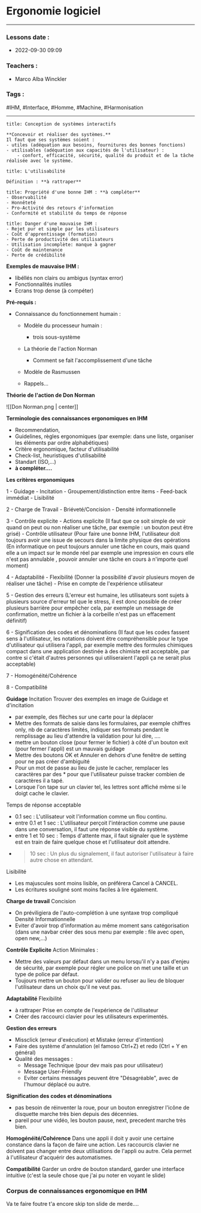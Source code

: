 # Ergonomie logiciel
---
### Lessons date :
- 2022-09-30 09:09

### Teachers :
- Marco Alba Winckler

### Tags :
#IHM, #Interface, #Homme, #Machine, #Harmonisation 

---

```ad-important
title: Conception de systèmes interactifs

**Concevoir et réaliser des systèmes.**
Il faut que ses systèmes soient :
- utiles (adéquation aux besoins, fournitures des bonnes fonctions)
- utilisables (adéquation aux capacités de l'utilisateur) :
	- confort, efficacité, sécurité, qualité du produit et de la tâche réalisée avec le système.
```

```ad-info
title: L'utilisabilité

Définition : **à rattraper**
```
```ad-important
title: Propriété d'une bonne IHM : **à compléter**
- Observabilité 
- Honnêteté
- Pro-Activité des retours d'information
- Conformité et stabilité du temps de réponse
```
```ad-important
title: Danger d'une mauvaise IHM :
- Rejet pur et simple par les utilisateurs
- Coût d'apprentissage (formation)
- Perte de productivité des utilisateurs
- Utilisation incomplète: manque à gagner
- Coût de maintenance
- Perte de crédibilité
```

**Exemples de mauvaise IHM :**
- libéllés non clairs ou ambigus (syntax error)
- Fonctionnalités inutiles
- Ecrans trop dense
(à compéter)

**Pré-requis :**
- Connaissance du fonctionnement humain :
	- Modèle du processeur humain :
		- trois sous-système
	- La théorie de l'action Norman
		- Comment se fait l'accomplissement d'une tâche
	- Modèle de Rasmussen
	
	- Rappels...

**Théorie de l'action de Don Norman**

![[Don Norman.png | center]]

**Terminologie des connaissances ergonomiques en IHM**

- Recommendation,
- Guidelines, règles ergonomiques (par exemple: dans une liste, organiser les éléments par ordre alphabétiques)
- Critère ergonomique, facteur d'utilisabilité
- Check-list, heuristiques d'utilisabilité
- Standart (ISO,...)
- **à compléter....**

**Les critères ergonomiques**

1 - Guidage
	- Incitation
	- Groupement/distinction entre items
	- Feed-back immédiat
	- Lisibilité

2 - Charge de Travail
	- Briéveté/Concision
	- Densité informationnelle

3 - Contrôle explicite
	- Actions explicite (Il faut que ce soit simple de voir quand on peut ou non réaliser une tâche, par exemple : un bouton peut être grisé)
	- Contrôle utilisateur (Pour faire une bonne IHM, l'utilisateur doit toujours avoir une issue de secours dans la limite physique des opérations (En informatique on peut toujours annuler une tâche en cours, mais quand elle a un impact sur le monde réel par exemple une impression en cours elle n'est pas annulable , pouvoir annuler une tâche en cours à n'importe quel moment)

4 - Adaptabilité
	- Flexibilité (Donner la possibilité d'avoir plusieurs moyen de réaliser une tâche)
	- Prise en compte de l'expérience utilisateur

5 - Gestion des erreurs (L'erreur est humaine, les utilisateurs sont sujets à plusieurs source d'erreur tel que le stress, il est donc possible de créer plusieurs barrière pour empêcher cela, par exemple un message de confirmation, mettre un fichier à la corbeille n'est pas un effacement définitif)

6 - Signification des codes et dénominations (Il faut que les codes fassent sens à l'utilisateur, les notations doivent être compréhensible pour le type d'utilisateur qui utilisera l'appli, par exemple mettre des formules chimiques compact dans une application destinée à des chimiste est acceptable, par contre si c'était d'autres personnes qui utiliseraient l'appli ça ne serait plus acceptable)

7 - Homogénéité/Cohérence

8 - Compatibilité

**Guidage**
Incitation
Trouver des exemples en image de Guidage et d'incitation
- par exemple, des flèches sur une carte pour la déplacer
- Mettre des formats de saisie dans les formulaires, par exemple chiffres only, nb de caractères limités, indiquer ses formats pendant le remplissage au lieu d'attendre la validation pour lui dire, ....
- mettre un bouton close (pour fermer le fichier) à côté d'un bouton exit (pour fermer l'appli) est un mauvais guidage
- Mettre des boutons OK et Annuler en dehors d'une fenêtre de setting pour ne pas créer d'ambiguité
- Pour un mot de passe au lieu de juste le cacher, remplacer les caractères par des * pour que l'utilisateur puisse tracker combien de caractères il a tapé.
- Lorsque l'on tape sur un clavier tel, les lettres sont affiché même si le doigt cache le clavier.

Temps de réponse acceptable
- 0.1 sec : L'utilisateur voit l'information comme un flou continu.
- entre 0.1 et 1 sec : L'utilisateur perçoit l'intéraction comme une pause dans une conversation, il faut une réponse visible du système.
- entre 1 et 10 sec : Temps d'attente max, il faut signaler que le système est en train de faire quelque chose et l'utilisateur doit attendre.
- > 10 sec : Un plus du signalement, il faut autoriser l'utilisateur à faire autre chose en attendant.

Lisibilité
- Les majuscules sont moins lisible, on préférera Cancel à CANCEL.
- Les écritures souligné sont moins faciles à lire également.

**Charge de travail**
Concision
- On préviligiera de l'auto-complétion à une syntaxe trop compliqué
Densité Informationnelle
- Eviter d'avoir trop d'information au même moment sans catégorisation (dans une navbar créer des sous menu par exemple : file avec open, open new,...)

**Contrôle Explicite**
Action Minimales :
- Mettre des valeurs par défaut dans un menu lorsqu'il n'y a pas d'enjeu de sécurité, par exemple pour régler une police on met une taille et un type de police par défaut.
- Toujours mettre un bouton pour valider ou refuser au lieu de bloquer l'utilisateur dans un choix qu'il ne veut pas.

**Adaptabilité**
Flexibilité
- à rattraper
Prise en compte de l'expérience de l'utilisateur
- Créer des raccourci clavier pour les utilisateurs experimentés.

**Gestion des erreurs**
- Missclick (erreur d'exécution) et Mistake (erreur d'intention)
- Faire des système d'annulation (el famoso Ctrl+Z) et redo (Ctrl + Y en général)
- Qualité des messages :
	- Message Technique (pour dev mais pas pour utilisateur)
	- Message User-Friendly
	- Eviter certains messages peuvent être "Désagréable", avec de l'humour déplacé ou autre.

**Signification des codes et dénominations**
- pas besoin de réinventer la roue, pour un bouton enregistrer l'icône de disquette marche très bien depuis des décennies.
- pareil pour une vidéo, les bouton pause, next, precedent marche très bien.

**Homogénéité/Cohérence**
Dans une appli il doit y avoir une certaine constance dans la façon de faire une action.
Les raccourcis clavier ne doivent pas changer entre deux utilisations de l'appli ou autre.
Cela permet à l'utilisateur d'acquérir des automatismes.

**Compatibilité**
Garder un ordre de bouton standard, garder une interface intuitive (c'est la seule chose que j'ai pu noter en voyant le slide)

### Corpus de connaissances ergonomique en IHM
Va te faire foutre t'a encore skip ton slide de merde....


